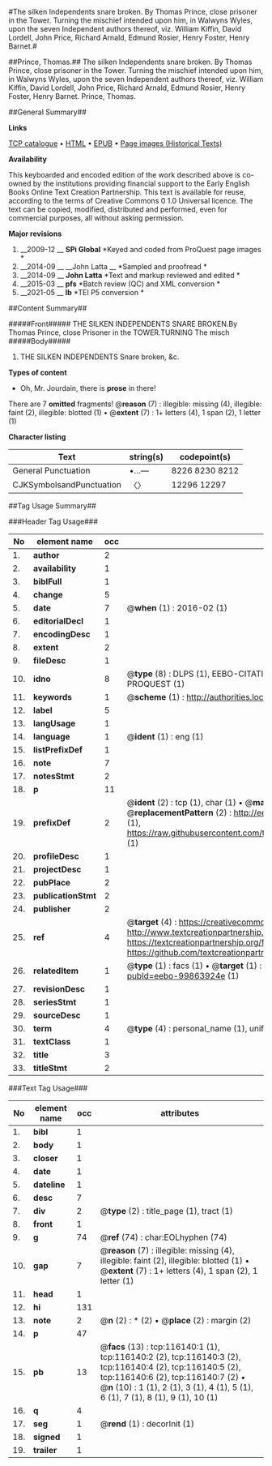 #The silken Independents snare broken. By Thomas Prince, close prisoner in the Tower. Turning the mischief intended upon him, in Walwyns Wyles, upon the seven Independent authors thereof, viz. William Kiffin, David Lordell, John Price, Richard Arnald, Edmund Rosier, Henry Foster, Henry Barnet.#

##Prince, Thomas.##
The silken Independents snare broken. By Thomas Prince, close prisoner in the Tower. Turning the mischief intended upon him, in Walwyns Wyles, upon the seven Independent authors thereof, viz. William Kiffin, David Lordell, John Price, Richard Arnald, Edmund Rosier, Henry Foster, Henry Barnet.
Prince, Thomas.

##General Summary##

**Links**

[TCP catalogue](http://www.ota.ox.ac.uk/tcp/)  • 
[HTML](http://tei.it.ox.ac.uk/tcp/Texts-HTML/free/A91/A91018.html)  • 
[EPUB](http://tei.it.ox.ac.uk/tcp/Texts-EPUB/free/A91/A91018.epub) • 
[Page images (Historical Texts)](https://historicaltexts.jisc.ac.uk/eebo-99863924e)

**Availability**

This keyboarded and encoded edition of the work described above is co-owned by the
    institutions providing financial support to the Early English Books Online Text Creation
    Partnership. This text is available for reuse, according to the terms of  Creative Commons 0 1.0 Universal
    licence. The text can be copied, modified, distributed and performed, even for commercial
    purposes, all without asking permission.

**Major revisions**

1. __2009-12 __ __SPi Global__ *Keyed and coded from ProQuest page images *
1. __2014-09 __ __John Latta __ *Sampled and proofread *
1. __2014-09 __ __John Latta__ *Text and markup reviewed and edited *
1. __2015-03 __ __pfs__ *Batch review (QC) and XML conversion *
1. __2021-05 __ __lb__ *TEI P5 conversion *

##Content Summary##

#####Front#####
THE SILKEN INDEPENDENTS SNARE BROKEN.By Thomas Prince, close Prisoner in the TOWER.TURNING The misch
#####Body#####

1. THE SILKEN INDEPENDENTS Snare broken, &c.

**Types of content**

  * Oh, Mr. Jourdain, there is **prose** in there!

There are 7 **omitted** fragments! 
 @__reason__ (7) : illegible: missing (4), illegible: faint (2), illegible: blotted (1)  •  @__extent__ (7) : 1+ letters (4), 1 span (2), 1 letter (1)

**Character listing**


|Text|string(s)|codepoint(s)|
|---|---|---|
|General Punctuation|•…—|8226 8230 8212|
|CJKSymbolsandPunctuation|〈〉|12296 12297|

##Tag Usage Summary##

###Header Tag Usage###

|No|element name|occ|attributes|
|---|---|---|---|
|1.|__author__|2||
|2.|__availability__|1||
|3.|__biblFull__|1||
|4.|__change__|5||
|5.|__date__|7| @__when__ (1) : 2016-02 (1)|
|6.|__editorialDecl__|1||
|7.|__encodingDesc__|1||
|8.|__extent__|2||
|9.|__fileDesc__|1||
|10.|__idno__|8| @__type__ (8) : DLPS (1), EEBO-CITATION (1), VID (1), EEBO-PROQUEST (1), STC (3), PROQUEST (1)|
|11.|__keywords__|1| @__scheme__ (1) : http://authorities.loc.gov/ (1)|
|12.|__label__|5||
|13.|__langUsage__|1||
|14.|__language__|1| @__ident__ (1) : eng (1)|
|15.|__listPrefixDef__|1||
|16.|__note__|7||
|17.|__notesStmt__|2||
|18.|__p__|11||
|19.|__prefixDef__|2| @__ident__ (2) : tcp (1), char (1)  •  @__matchPattern__ (2) : ([0-9\-]+):([0-9IVX]+) (1), (.+) (1)  •  @__replacementPattern__ (2) : http://eebo.chadwyck.com/downloadtiff?vid=$1&page=$2 (1), https://raw.githubusercontent.com/textcreationpartnership/Texts/master/tcpchars.xml#$1 (1)|
|20.|__profileDesc__|1||
|21.|__projectDesc__|1||
|22.|__pubPlace__|2||
|23.|__publicationStmt__|2||
|24.|__publisher__|2||
|25.|__ref__|4| @__target__ (4) : https://creativecommons.org/publicdomain/zero/1.0/ (1), http://www.textcreationpartnership.org/docs/. (1), https://textcreationpartnership.org/faq/#faq05 (1), https://github.com/textcreationpartnership (1)|
|26.|__relatedItem__|1| @__type__ (1) : facs (1)  •  @__target__ (1) : https://data.historicaltexts.jisc.ac.uk/view?pubId=eebo-99863924e (1)|
|27.|__revisionDesc__|1||
|28.|__seriesStmt__|1||
|29.|__sourceDesc__|1||
|30.|__term__|4| @__type__ (4) : personal_name (1), uniform_title (1), geographic_name (2)|
|31.|__textClass__|1||
|32.|__title__|3||
|33.|__titleStmt__|2||


###Text Tag Usage###

|No|element name|occ|attributes|
|---|---|---|---|
|1.|__bibl__|1||
|2.|__body__|1||
|3.|__closer__|1||
|4.|__date__|1||
|5.|__dateline__|1||
|6.|__desc__|7||
|7.|__div__|2| @__type__ (2) : title_page (1), tract (1)|
|8.|__front__|1||
|9.|__g__|74| @__ref__ (74) : char:EOLhyphen (74)|
|10.|__gap__|7| @__reason__ (7) : illegible: missing (4), illegible: faint (2), illegible: blotted (1)  •  @__extent__ (7) : 1+ letters (4), 1 span (2), 1 letter (1)|
|11.|__head__|1||
|12.|__hi__|131||
|13.|__note__|2| @__n__ (2) : * (2)  •  @__place__ (2) : margin (2)|
|14.|__p__|47||
|15.|__pb__|13| @__facs__ (13) : tcp:116140:1 (1), tcp:116140:2 (2), tcp:116140:3 (2), tcp:116140:4 (2), tcp:116140:5 (2), tcp:116140:6 (2), tcp:116140:7 (2)  •  @__n__ (10) : 1 (1), 2 (1), 3 (1), 4 (1), 5 (1), 6 (1), 7 (1), 8 (1), 9 (1), 10 (1)|
|16.|__q__|4||
|17.|__seg__|1| @__rend__ (1) : decorInit (1)|
|18.|__signed__|1||
|19.|__trailer__|1||
